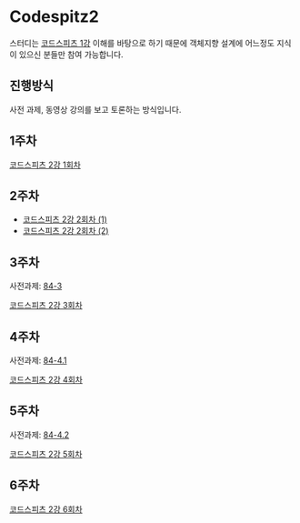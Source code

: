 # Codespitz2

스터디는 [코드스피츠 1강](https://www.youtube.com/watch?v=sWyZUzQW3IM&list=PLBNdLLaRx_rI-UsVIGeWX_iv-e8cxpLxS) 이해를 바탕으로 하기 때문에 
객체지향 설계에 어느정도 지식이 있으신 분들만 참여 가능합니다. 

## 진행방식
사전 과제, 동영상 강의를 보고 토론하는 방식입니다. 

## 1주차
[코드스피츠 2강 1회차](https://www.youtube.com/watch?v=vSnFC2x-RYE)

## 2주차

* [코드스피츠 2강 2회차 (1)](https://www.youtube.com/watch?v=vSnFC2x-RYE)
* [코드스피츠 2강 2회차 (2)](https://www.youtube.com/watch?v=33VN-sa3s_4&list=PLBNdLLaRx_rLOQsMCWxvawSUVI6cXoMsk&index=3)

## 3주차

사전과제: [84-3](https://github.com/ObjectStudy/codespitz-s84-3)

[코드스피츠 2강 3회차](https://www.youtube.com/watch?v=DiKZYKK3T6Q&list=PLBNdLLaRx_rLOQsMCWxvawSUVI6cXoMsk&index=4)

## 4주차

사전과제: [84-4.1](https://github.com/ObjectStudy/codespitz-s84-4)

[코드스피츠 2강 4회차](https://www.youtube.com/watch?v=2fdwzbSnqZc&list=PLBNdLLaRx_rLOQsMCWxvawSUVI6cXoMsk&index=5)

## 5주차

사전과제: [84-4.2](https://github.com/ObjectStudy/codespitz-s84-4)

[코드스피츠 2강 5회차](https://www.youtube.com/watch?v=Y1toxgno8t8&list=PLBNdLLaRx_rLOQsMCWxvawSUVI6cXoMsk&index=6)

## 6주차
[코드스피츠 2강 6회차](https://www.youtube.com/watch?v=biJS1Ze8UMw&list=PLBNdLLaRx_rLOQsMCWxvawSUVI6cXoMsk&index=7)
